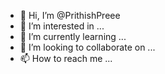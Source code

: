 - 👋 Hi, I’m @PrithishPreee
- 👀 I’m interested in ...
- 🌱 I’m currently learning ...
- 💞️ I’m looking to collaborate on ...
- 📫 How to reach me ...

<!---
PrithishPreee/PrithishPreee is a ✨ special ✨ repository because its `README.md` (this file) appears on your GitHub profile.
You can click the Preview link to take a look at your changes.
--->

